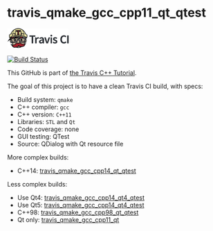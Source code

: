 # travis_qmake_gcc_cpp11_qt_qtest

[![Travis CI logo](TravisCI.png)](https://travis-ci.org)

[![Build Status](https://travis-ci.org/richelbilderbeek/travis_qmake_gcc_cpp11_qt_qtest.svg?branch=master)](https://travis-ci.org/richelbilderbeek/travis_qmake_gcc_cpp11_qt_qtest)

This GitHub is part of [the Travis C++ Tutorial](https://github.com/richelbilderbeek/travis_cpp_tutorial).

The goal of this project is to have a clean Travis CI build, with specs:
 * Build system: `qmake`
 * C++ compiler: `gcc`
 * C++ version: `C++11`
 * Libraries: `STL` and `Qt`
 * Code coverage: none
 * GUI testing: QTest
 * Source: QDialog with Qt resource file

More complex builds:
 * C++14: [travis_qmake_gcc_cpp14_qt_qtest](https://www.github.com/richelbilderbeek/travis_qmake_gcc_cpp14_qt_qtest)

Less complex builds:
 * Use Qt4: [travis_qmake_gcc_cpp14_qt4_qtest](https://www.github.com/richelbilderbeek/travis_qmake_gcc_cpp14_qt4_qtest)
 * Use Qt5: [travis_qmake_gcc_cpp14_qt4_qtest](https://www.github.com/richelbilderbeek/travis_qmake_gcc_cpp14_qt5_qtest)
 * C++98: [travis_qmake_gcc_cpp98_qt_qtest](https://www.github.com/richelbilderbeek/travis_qmake_gcc_cpp98_qt_qtest)
 * Qt only: [travis_qmake_gcc_cpp11_qt](https://www.github.com/richelbilderbeek/travis_qmake_gcc_cpp11_qt)

